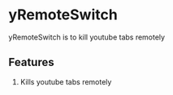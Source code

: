 # yRemoteSwitch

yRemoteSwitch is to kill youtube tabs remotely

## Features

1. Kills youtube tabs remotely